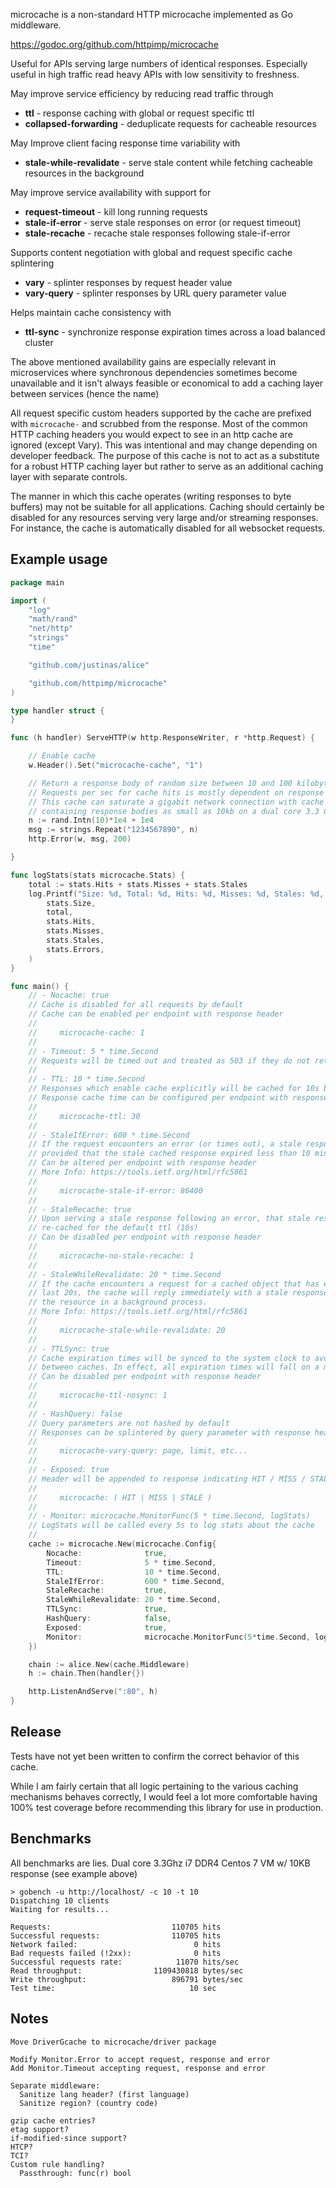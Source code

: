 microcache is a non-standard HTTP microcache implemented as Go middleware.

https://godoc.org/github.com/httpimp/microcache

Useful for APIs serving large numbers of identical responses.
Especially useful in high traffic read heavy APIs with low sensitivity to freshness.

May improve service efficiency by reducing read traffic through

* **ttl** - response caching with global or request specific ttl
* **collapsed-forwarding** - deduplicate requests for cacheable resources

May Improve client facing response time variability with

* **stale-while-revalidate** - serve stale content while fetching cacheable resources in the background

May improve service availability with support for

* **request-timeout** - kill long running requests
* **stale-if-error** - serve stale responses on error (or request timeout)
* **stale-recache** - recache stale responses following stale-if-error

Supports content negotiation with global and request specific cache splintering

* **vary** - splinter responses by request header value
* **vary-query** - splinter responses by URL query parameter value

Helps maintain cache consistency with

* **ttl-sync** - synchronize response expiration times across a load balanced cluster

The above mentioned availability gains are especially relevant in microservices where
synchronous dependencies sometimes become unavailable and it isn't always feasible or
economical to add a caching layer between services (hence the name)

All request specific custom headers supported by the cache are prefixed with
```microcache-``` and scrubbed from the response. Most of the common HTTP caching
headers you would expect to see in an http cache are ignored (except Vary). This
was intentional and may change depending on developer feedback. The purpose of this
cache is not to act as a substitute for a robust HTTP caching layer but rather
to serve as an additional caching layer with separate controls.

The manner in which this cache operates (writing responses to byte buffers) may not be
suitable for all applications. Caching should certainly be disabled for any resources
serving very large and/or streaming responses. For instance, the cache is automatically
disabled for all websocket requests.

## Example usage

```go
package main

import (
	"log"
	"math/rand"
	"net/http"
	"strings"
	"time"

	"github.com/justinas/alice"

	"github.com/httpimp/microcache"
)

type handler struct {
}

func (h handler) ServeHTTP(w http.ResponseWriter, r *http.Request) {

	// Enable cache
	w.Header().Set("microcache-cache", "1")

	// Return a response body of random size between 10 and 100 kilobytes
	// Requests per sec for cache hits is mostly dependent on response size
	// This cache can saturate a gigabit network connection with cache hits
	// containing response bodies as small as 10kb on a dual core 3.3 Ghz i7 VM
	n := rand.Intn(10)*1e4 + 1e4
	msg := strings.Repeat("1234567890", n)
	http.Error(w, msg, 200)

}

func logStats(stats microcache.Stats) {
	total := stats.Hits + stats.Misses + stats.Stales
	log.Printf("Size: %d, Total: %d, Hits: %d, Misses: %d, Stales: %d, Errors: %d\n",
		stats.Size,
		total,
		stats.Hits,
		stats.Misses,
		stats.Stales,
		stats.Errors,
	)
}

func main() {
	// - Nocache: true
	// Cache is disabled for all requests by default
	// Cache can be enabled per endpoint with response header
	//
	//     microcache-cache: 1
	//
	// - Timeout: 5 * time.Second
	// Requests will be timed out and treated as 503 if they do not return within 5s
	//
	// - TTL: 10 * time.Second
	// Responses which enable cache explicitly will be cached for 10s by default
	// Response cache time can be configured per endpoint with response header
	//
	//     microcache-ttl: 30
	//
	// - StaleIfError: 600 * time.Second
	// If the request encounters an error (or times out), a stale response will be returned
	// provided that the stale cached response expired less than 10 minutes ago.
	// Can be altered per endpoint with response header
	// More Info: https://tools.ietf.org/html/rfc5861
	//
	//     microcache-stale-if-error: 86400
	//
	// - StaleRecache: true
	// Upon serving a stale response following an error, that stale response will be
	// re-cached for the default ttl (10s)
	// Can be disabled per endpoint with response header
	//
	//     microcache-no-stale-recache: 1
	//
	// - StaleWhileRevalidate: 20 * time.Second
	// If the cache encounters a request for a cached object that has expired in the
	// last 20s, the cache will reply immediately with a stale response and fetch
	// the resource in a background process.
	// More Info: https://tools.ietf.org/html/rfc5861
	//
	//     microcache-stale-while-revalidate: 20
	//
	// - TTLSync: true
	// Cache expiration times will be synced to the system clock to avoid inconsistency
	// between caches. In effect, all expiration times will fall on a multiple of 10s
	// Can be disabled per endpoint with response header
	//
	//     microcache-ttl-nosync: 1
	//
	// - HashQuery: false
	// Query parameters are not hashed by default
	// Responses can be splintered by query parameter with response header
	//
	//     microcache-vary-query: page, limit, etc...
	//
	// - Exposed: true
	// Header will be appended to response indicating HIT / MISS / STALE
	//
	//     microcache: ( HIT | MISS | STALE )
	//
	// - Monitor: microcache.MonitorFunc(5 * time.Second, logStats)
	// LogStats will be called every 5s to log stats about the cache
	//
	cache := microcache.New(microcache.Config{
		Nocache:              true,
		Timeout:              5 * time.Second,
		TTL:                  10 * time.Second,
		StaleIfError:         600 * time.Second,
		StaleRecache:         true,
		StaleWhileRevalidate: 20 * time.Second,
		TTLSync:              true,
		HashQuery:            false,
		Exposed:              true,
		Monitor:              microcache.MonitorFunc(5*time.Second, logStats),
	})

	chain := alice.New(cache.Middleware)
	h := chain.Then(handler{})

	http.ListenAndServe(":80", h)
}
```

## Release

Tests have not yet been written to confirm the correct behavior of this cache.

While I am fairly certain that all logic pertaining to the various caching mechanisms
behaves correctly, I would feel a lot more comfortable having 100% test coverage before
recommending this library for use in production.

## Benchmarks

All benchmarks are lies. Dual core 3.3Ghz i7 DDR4 Centos 7 VM w/ 10KB response (see example above)

```
> gobench -u http://localhost/ -c 10 -t 10
Dispatching 10 clients
Waiting for results...

Requests:                           110705 hits
Successful requests:                110705 hits
Network failed:                          0 hits
Bad requests failed (!2xx):              0 hits
Successful requests rate:            11070 hits/sec
Read throughput:                1109430818 bytes/sec
Write throughput:                   896791 bytes/sec
Test time:                              10 sec
```

## Notes

```
Move DriverGcache to microcache/driver package

Modify Monitor.Error to accept request, response and error
Add Monitor.Timeout accepting request, response and error

Separate middleware:
  Sanitize lang header? (first language)
  Sanitize region? (country code)

gzip cache entries?
etag support?
if-modified-since support?
HTCP?
TCI?
Custom rule handling?
  Passthrough: func(r) bool
```
